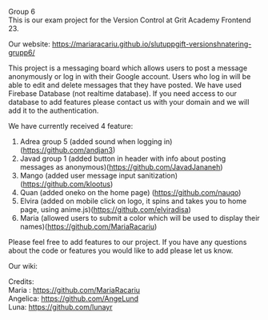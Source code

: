 Group 6 <br>
This is our exam project for the Version Control at Grit Academy Frontend 23.

Our website: https://mariaracariu.github.io/slutuppgift-versionshnatering-grupp6/

This project is a messaging board which allows users to post a message anonymously or log in with their Google account. Users who log in will be able to edit and delete messages that they have posted.
We have used Firebase Database (not realtime database).
If you need access to our database to add features please contact us with your domain and we will add it to the authentication. 

We have currently received 4 feature: <br>
1. Adrea group 5 (added sound when logging in) (https://github.com/andjan3) <br>
2. Javad group 1 (added button in header with info about posting messages as anonymous)(https://github.com/JavadJananeh) <br>
3. Mango (added user message input sanitization) (https://github.com/klootus) <br>
4. Quan (added oneko on the home page) (https://github.com/nauqo) <br>
5. Elvira (added on mobile click on logo, it spins and takes you to home page, using anime.js)(https://github.com/elviradisa) <br>
6. Maria (allowed users to submit a color which will be used to display their names)(https://github.com/MariaRacariu)

Please feel free to add features to our project. If you have any questions about the code or features you would like to add please let us know. 

Our wiki: 

Credits: <br>
Maria : https://github.com/MariaRacariu <br>
Angelica: https://github.com/AngeLund <br>
Luna: https://github.com/lunayr
